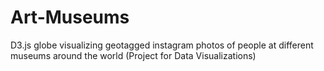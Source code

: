 # Art-Museums
D3.js globe visualizing geotagged instagram photos of people at different museums around the world (Project for Data Visualizations)
